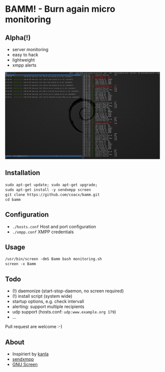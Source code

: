 # BAMM! - Burn again micro monitoring
## Alpha(!)
* server monitoring
* easy to hack
* lightweight
* xmpp alerts

![Bamm screenshot](/screenshot/left_xmpp-right_screen_output.png)

## Installation

```
sudo apt-get update; sudo apt-get upgrade;
sudo apt-get install -y sendxmpp screen
git clone https://github.com/coacx/bamm.git
cd bamm
```

## Configuration
* `./hosts.conf` Host and port configuration
* `./xmpp.conf` XMPP credentials

## Usage
```
/usr/bin/screen -dmS Bamm bash monitoring.sh
screen -x Bamm
```

## Todo
* (!) daemonize (start-stop-daemon, no screen required) 
* (!) install script (system wide)
* startup options, e.g. check intervall
* alerting: support multiple recipients
* udp support (hosts.conf: `udp:www.example.org 179`)
* ...

Pull request are welcome :-)

## About
* Inspiriert by [kanla](http://kanla.zekjur.net/)
* [sendxmpp](http://sendxmpp.hostname.sk/)
* [GNU Screen](https://www.gnu.org/software/screen/)

